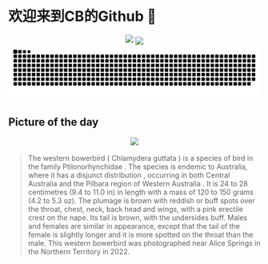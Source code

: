 
# 欢迎来到CB的Github 👋

<div align="center">
  <img height="137px" src="https://github-readme-stats.vercel.app/api?username=SuperCB&show_icons=true&theme=radical" />
   <img align="center" src="https://github-readme-stats.vercel.app/api/top-langs/?username=SuperCB&hide=javascript,html,cmake,tex&layout=compact&theme=swift" />
 
</div>


<div align="center">
    <img src="./contribution-snake/github-contribution-grid-snake.svg" />
</div>



## Picture of the day
<div align="center">
  <img width=400px src="https://upload.wikimedia.org/wikipedia/commons/thumb/a/a0/Western_Bowerbird_0A2A0436.jpg/600px-Western_Bowerbird_0A2A0436.jpg" />
</div>

>The  western bowerbird  ( Chlamydera guttata ) is a species of bird in the family  Ptilonorhynchidae . The species is  endemic  to Australia, where it has a  disjunct distribution , occurring in both  Central Australia  and the  Pilbara  region of  Western Australia . It is 24 to 28 centimetres (9.4 to 11.0 in) in length with a mass of 120 to 150 grams (4.2 to 5.3 oz). The  plumage  is brown with reddish or buff spots over the throat, chest, neck, back head and wings, with a pink erectile  crest  on the nape. Its tail is brown, with the undersides buff. Males and females are similar in appearance, except that the tail of the female is slightly longer and it is more spotted on the throat than the male. This western bowerbird was photographed near  Alice Springs  in the Northern Territory in 2022.


